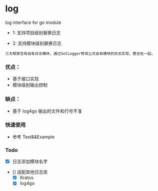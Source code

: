 # log

log interface for go module

- 1: 支持项目级别替换日志

- 2: 支持模块级别替换日志

```text
三方框架含有自有日志模块，通过SetLogger修改公式自有模块的日志实现，整合在一起。
```

### 优点：

- 基于接口实现
- 模块级别输出控制

### 缺点：

- 基于 log4go 输出的文件和行号不准

### 快速使用

- 参考 Test&&Example

### Todo

- [x] 日志添加模块名字
- [] 适配其他日志库
  - [x] Kratos
  - [x] log4go
